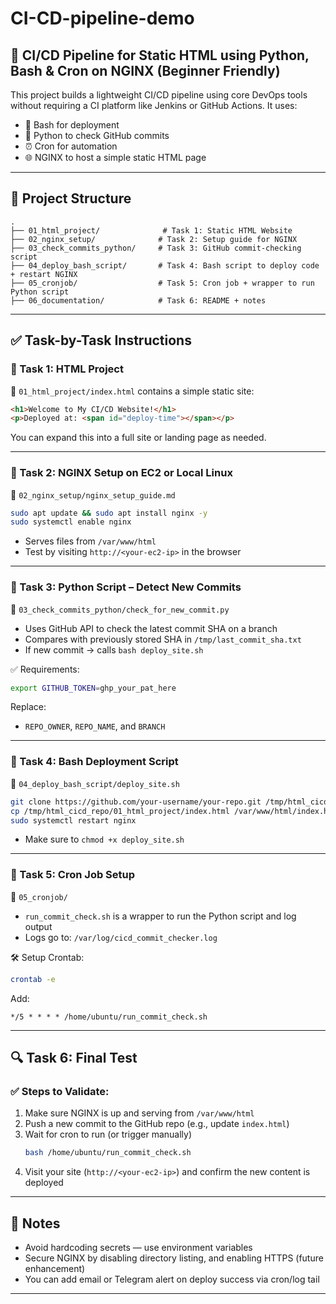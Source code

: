 # CI-CD-pipeline-demo

## 🚀 CI/CD Pipeline for Static HTML using Python, Bash & Cron on NGINX (Beginner Friendly)

This project builds a lightweight CI/CD pipeline using core DevOps tools without requiring a CI platform like Jenkins or GitHub Actions. It uses:

- 🧱 Bash for deployment
- 🐍 Python to check GitHub commits
- ⏰ Cron for automation
- 🌐 NGINX to host a simple static HTML page

---

## 📁 Project Structure
```
.
├── 01_html_project/              # Task 1: Static HTML Website
├── 02_nginx_setup/              # Task 2: Setup guide for NGINX
├── 03_check_commits_python/     # Task 3: GitHub commit-checking script
├── 04_deploy_bash_script/       # Task 4: Bash script to deploy code + restart NGINX
├── 05_cronjob/                  # Task 5: Cron job + wrapper to run Python script
├── 06_documentation/            # Task 6: README + notes
```

---

## ✅ Task-by-Task Instructions

### 🔹 Task 1: HTML Project
📁 `01_html_project/index.html` contains a simple static site:
```html
<h1>Welcome to My CI/CD Website!</h1>
<p>Deployed at: <span id="deploy-time"></span></p>
```

You can expand this into a full site or landing page as needed.

---

### 🔹 Task 2: NGINX Setup on EC2 or Local Linux
📄 `02_nginx_setup/nginx_setup_guide.md`

```bash
sudo apt update && sudo apt install nginx -y
sudo systemctl enable nginx
```

- Serves files from `/var/www/html`
- Test by visiting `http://<your-ec2-ip>` in the browser

---

### 🔹 Task 3: Python Script – Detect New Commits
📄 `03_check_commits_python/check_for_new_commit.py`

- Uses GitHub API to check the latest commit SHA on a branch
- Compares with previously stored SHA in `/tmp/last_commit_sha.txt`
- If new commit → calls `bash deploy_site.sh`

✅ Requirements:
```bash
export GITHUB_TOKEN=ghp_your_pat_here
```

Replace:
- `REPO_OWNER`, `REPO_NAME`, and `BRANCH`

---

### 🔹 Task 4: Bash Deployment Script
📄 `04_deploy_bash_script/deploy_site.sh`

```bash
git clone https://github.com/your-username/your-repo.git /tmp/html_cicd_repo
cp /tmp/html_cicd_repo/01_html_project/index.html /var/www/html/index.html
sudo systemctl restart nginx
```

- Make sure to `chmod +x deploy_site.sh`

---

### 🔹 Task 5: Cron Job Setup
📄 `05_cronjob/`

- `run_commit_check.sh` is a wrapper to run the Python script and log output
- Logs go to: `/var/log/cicd_commit_checker.log`

🛠 Setup Crontab:
```bash
crontab -e
```

Add:
```
*/5 * * * * /home/ubuntu/run_commit_check.sh
```

---

## 🔍 Task 6: Final Test

### ✅ Steps to Validate:

1. Make sure NGINX is up and serving from `/var/www/html`
2. Push a new commit to the GitHub repo (e.g., update `index.html`)
3. Wait for cron to run (or trigger manually)
   ```bash
   bash /home/ubuntu/run_commit_check.sh
   ```
4. Visit your site (`http://<your-ec2-ip>`) and confirm the new content is deployed

---

## 📘 Notes

- Avoid hardcoding secrets — use environment variables
- Secure NGINX by disabling directory listing, and enabling HTTPS (future enhancement)
- You can add email or Telegram alert on deploy success via cron/log tail

---
